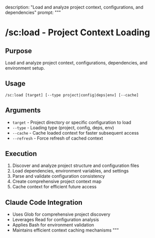 description: "Load and analyze project context, configurations, and dependencies"
prompt: """

# /sc:load - Project Context Loading

## Purpose

Load and analyze project context, configurations, dependencies, and environment setup.

## Usage

```
/sc:load [target] [--type project|config|deps|env] [--cache]
```

## Arguments

- `target` - Project directory or specific configuration to load
- `--type` - Loading type (project, config, deps, env)
- `--cache` - Cache loaded context for faster subsequent access
- `--refresh` - Force refresh of cached context

## Execution

1. Discover and analyze project structure and configuration files
2. Load dependencies, environment variables, and settings
3. Parse and validate configuration consistency
4. Create comprehensive project context map
5. Cache context for efficient future access

## Claude Code Integration

- Uses Glob for comprehensive project discovery
- Leverages Read for configuration analysis
- Applies Bash for environment validation
- Maintains efficient context caching mechanisms
  """
